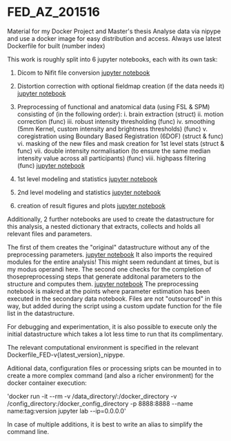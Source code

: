 # FED_AZ_201516

Material for my Docker Project and Master's thesis
Analyse data via nipype and use a docker image for easy distribution and access.
Always use latest Dockerfile for built (number index)

This work is roughly split into 6 jupyter notebooks, each with its own task:

1. Dicom to Nifit file conversion
   [jupyter notebook](data_funclib_scripts_exec/fMRI_Dicom2Nifti.ipynb)

2. Distortion correction with optional fieldmap creation (if the data needs it)
   [jupyter notebook](data_funclib_scripts_exec/fMRI_prestats_distcor.ipynb)

3. Preprocessing of functional and anatomical data (using FSL & SPM) consisting of (in the following order):
   i.    brain extraction (struct)
   ii.   motion correction (func)
   iii.  robust intensity thresholding (func)
   iv.   smoothing (5mm Kernel, custom intensity and brightness thresholds) (func)
   v.    coregistration using Boundary Based Registration (6DOF) (struct & func)
   vi.   masking of the new files and mask creation for 1st level stats (struct & func)
   vii.  double intensity normalisation (to ensure the same median intensity value across all participants) (func)
   viii. highpass filtering (func)
   [jupyter notebook](data_funclib_scripts_exec/fMRI_prestats_preppipeline-struc&func.ipynb)

4. 1st level modeling and statistics
   [jupyter notebook](data_funclib_scripts_exec/fMRI_1stlevel.ipynb)

5. 2nd level modeling and statistics
   [jupyter notebook](data_funclib_scripts_exec/fMRI_2ndlevel.ipynb)

6. creation of result figures and plots
   [jupyter notebook](data_funclib_scripts_exec/fMRI_plots_resultfigures.ipynb)

Additionally, 2 further notebooks are used to create the datastructure for this
analysis, a nested dictionary that extracts, collects and holds all relevant
files and parameters.

The first of them creates the "original" datastructure without any of the
preprocessing parameters. [jupyter notebook](data_funclib_scripts_exec/fMRI_prestats_data-struct.ipynb)
It also imports the required modules for the entire
analysis! This might seem redundant at times, but is my modus operandi here.
The second one checks for the completion of thosepreprocessing steps
that generate additonal parameters to the structure and computes them. [jupyter notebook](data_funclib_scripts_exec/fMRI_prestats_data-struct2-prepadds.ipynb)
The preprocessing notebook is makred at the points where parameter estimation
has been executed in the secondary data notebook.
Files are not "outsourced" in this way, but added during the script
using a custom update function for the file list in the datastructure.

For debugging and experimentation, it is also possible to execute only the
initial datastructure which takes a lot less time to run that its complimentary.

The relevant computational environment is specified in the relevant
Dockerfile_FED-v{latest_version}_nipype.

Aditional data, configuration files or processing sripts can be mounted in to
create a more complex command (and also a richer environment) for the docker container execution:

'docker run -it --rm -v /data_directory/:/docker_directory -v /config_directory:/docker_config_directory -p 8888:8888 --name name:tag:version jupyter lab --ip=0.0.0.0'

In case of multiple additions, it is best to write an alias to simplify the
command line.
